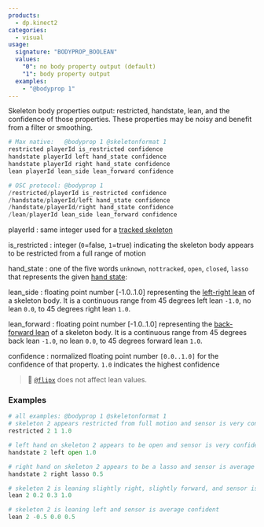 ```yaml
---
products:
  - dp.kinect2
categories:
  - visual
usage:
  signature: "BODYPROP_BOOLEAN"
  values:
    "0": no body property output (default)
    "1": body property output
  examples:
    - "@bodyprop 1"
---
```


Skeleton body properties output: restricted, handstate, lean, and the
confidence of those properties. These properties may be noisy and benefit
from a filter or smoothing.

```python
# Max native:   @bodyprop 1 @skeletonformat 1
restricted playerId is_restricted confidence
handstate playerId left hand_state confidence
handstate playerId right hand_state confidence
lean playerId lean_side lean_forward confidence

# OSC protocol: @bodyprop 1
/restricted/playerId is_restricted confidence
/handstate/playerId/left hand_state confidence
/handstate/playerId/right hand_state confidence
/lean/playerId lean_side lean_forward confidence
```

playerId
: same integer used for a [tracked skeleton](skeleton.md#user-identification)

is_restricted
: integer (`0`=false, `1`=true) indicating the skeleton body appears to be restricted from a full range of motion

hand_state
: one of the five words `unknown`, `nottracked`, `open`, `closed`, `lasso` that represents the given
  [hand state](https://learn.microsoft.com/en-us/previous-versions/windows/kinect/dn799273(v=ieb.10)#what-is-handdata):
  
lean_side
: floating point number [-1.0..1.0] representing the
  [left-right lean](https://learn.microsoft.com/en-us/previous-versions/windows/kinect/dn785526(v=ieb.10))
  of a skeleton body. It is a continuous range from 45 degrees left lean `-1.0`, no lean `0.0`, to 45 degrees right lean `1.0`.

lean_forward
: floating point number [-1.0..1.0] representing the
  [back-forward lean](https://learn.microsoft.com/en-us/previous-versions/windows/kinect/dn785526(v=ieb.10))
  of a skeleton body. It is a continuous range from 45 degrees back lean `-1.0`, no lean `0.0`, to 45 degrees forward lean `1.0`.

confidence
: normalized floating point number `[0.0..1.0]` for the confidence of that property. `1.0` indicates the highest confidence

> :memo: [`@flipx`](flipx.md) does not affect lean values.

### Examples

```python
# all examples: @bodyprop 1 @skeletonformat 1
# skeleton 2 appears restricted from full motion and sensor is very confident
restricted 2 1 1.0

# left hand on skeleton 2 appears to be open and sensor is very confident
handstate 2 left open 1.0

# right hand on skeleton 2 appears to be a lasso and sensor is average confident
handstate 2 right lasso 0.5

# skeleton 2 is leaning slightly right, slightly forward, and sensor is very confident
lean 2 0.2 0.3 1.0

# skeleton 2 is leaning left and sensor is average confident
lean 2 -0.5 0.0 0.5
```
